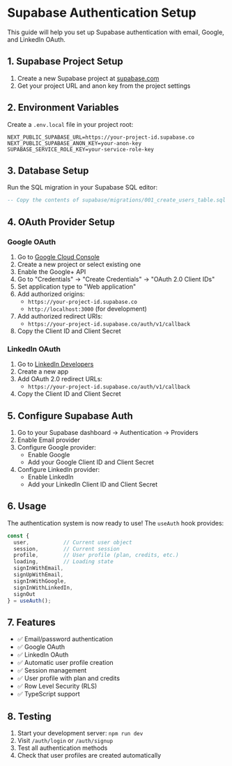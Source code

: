 # Supabase Authentication Setup

This guide will help you set up Supabase authentication with email, Google, and LinkedIn OAuth.

## 1. Supabase Project Setup

1. Create a new Supabase project at [supabase.com](https://supabase.com)
2. Get your project URL and anon key from the project settings

## 2. Environment Variables

Create a `.env.local` file in your project root:

```env
NEXT_PUBLIC_SUPABASE_URL=https://your-project-id.supabase.co
NEXT_PUBLIC_SUPABASE_ANON_KEY=your-anon-key
SUPABASE_SERVICE_ROLE_KEY=your-service-role-key
```

## 3. Database Setup

Run the SQL migration in your Supabase SQL editor:

```sql
-- Copy the contents of supabase/migrations/001_create_users_table.sql
```

## 4. OAuth Provider Setup

### Google OAuth

1. Go to [Google Cloud Console](https://console.cloud.google.com/)
2. Create a new project or select existing one
3. Enable the Google+ API
4. Go to "Credentials" → "Create Credentials" → "OAuth 2.0 Client IDs"
5. Set application type to "Web application"
6. Add authorized origins:
   - `https://your-project-id.supabase.co`
   - `http://localhost:3000` (for development)
7. Add authorized redirect URIs:
   - `https://your-project-id.supabase.co/auth/v1/callback`
8. Copy the Client ID and Client Secret

### LinkedIn OAuth

1. Go to [LinkedIn Developers](https://www.linkedin.com/developers/)
2. Create a new app
3. Add OAuth 2.0 redirect URLs:
   - `https://your-project-id.supabase.co/auth/v1/callback`
4. Copy the Client ID and Client Secret

## 5. Configure Supabase Auth

1. Go to your Supabase dashboard → Authentication → Providers
2. Enable Email provider
3. Configure Google provider:
   - Enable Google
   - Add your Google Client ID and Client Secret
4. Configure LinkedIn provider:
   - Enable LinkedIn
   - Add your LinkedIn Client ID and Client Secret

## 6. Usage

The authentication system is now ready to use! The `useAuth` hook provides:

```typescript
const {
  user,           // Current user object
  session,        // Current session
  profile,        // User profile (plan, credits, etc.)
  loading,        // Loading state
  signInWithEmail,
  signUpWithEmail,
  signInWithGoogle,
  signInWithLinkedIn,
  signOut
} = useAuth();
```

## 7. Features

- ✅ Email/password authentication
- ✅ Google OAuth
- ✅ LinkedIn OAuth
- ✅ Automatic user profile creation
- ✅ Session management
- ✅ User profile with plan and credits
- ✅ Row Level Security (RLS)
- ✅ TypeScript support

## 8. Testing

1. Start your development server: `npm run dev`
2. Visit `/auth/login` or `/auth/signup`
3. Test all authentication methods
4. Check that user profiles are created automatically
